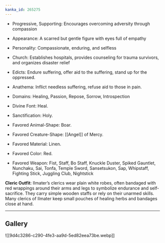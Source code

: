 ```yaml
---
kanka_id: 265275
---
```


* Progressive, Supporting: Encourages overcoming adversity through compassion
* Appearance: A scarred but gentle figure with eyes full of empathy
* Personality: Compassionate, enduring, and selfless
* Church: Establishes hospitals, provides counseling for trauma survivors, and organizes disaster relief

* Edicts: Endure suffering, offer aid to the suffering, stand up for the oppressed.
* Anathema: Inflict needless suffering, refuse aid to those in pain.
* Domains: Healing, Passion, Repose, Sorrow, Introspection
* Divine Font: Heal.
* Sanctification: Holy.
* Favored Animal-Shape: Boar.
* Favored Creature-Shape: [[Angel]] of Mercy.
* Favored Material: Linen.
* Favored Color: Red.
* Favored Weapon: Fist, Staff, Bo Staff, Knuckle Duster, Spiked Gauntlet, Nunchaku, Sai, Tonfa, Temple Sword, Sansetsukon, Sap, Whipstaff, Fighting Stick, Juggling Club, Nightstick

**Cleric Outfit**: Ilmater’s clerics wear plain white robes, often bandaged with red wrappings around their arms and legs to symbolize endurance and self-sacrifice. They carry simple wooden staffs or rely on their unarmed skills. Many clerics of Ilmater keep small pouches of healing herbs and bandages close at hand.

---
## Gallery
![[9d4c3286-c290-4fe3-aa9d-5ed82eea73be.webp]]